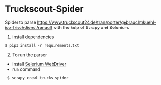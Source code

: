# Truckscout-Spider
Spider to parse https://www.truckscout24.de/transporter/gebraucht/kuehl-iso-frischdienst/renault with the help of Scrapy and Selenium.
1. install dependencies
```shell
$ pip3 install -r requirements.txt
```
2. To run the parser
- install [Selenium WebDriver](https://sites.google.com/chromium.org/driver/downloads?authuser=0)
- run command
```shell
 $ scrapy crawl trucks_spider
```
